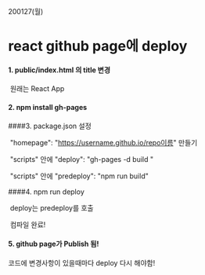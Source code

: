 200127(월)

# react github page에 deploy

#### 1. public/index.html 의 title 변경

​	원래는 React App

#### 2. npm install gh-pages

####3. package.json 설정 

​	"homepage": "https://username.github.io/repo이름" 만들기

​	"scripts" 안에 "deploy": "gh-pages -d build "

​	"scripts" 안에 "predeploy": "npm run build"

####4. npm run deploy

​	deploy는 predeploy를 호출

​	컴파일 완료! 

#### 5. github page가 Publish 됨!



코드에 변경사항이 있을때마다 deploy 다시 해야함!


